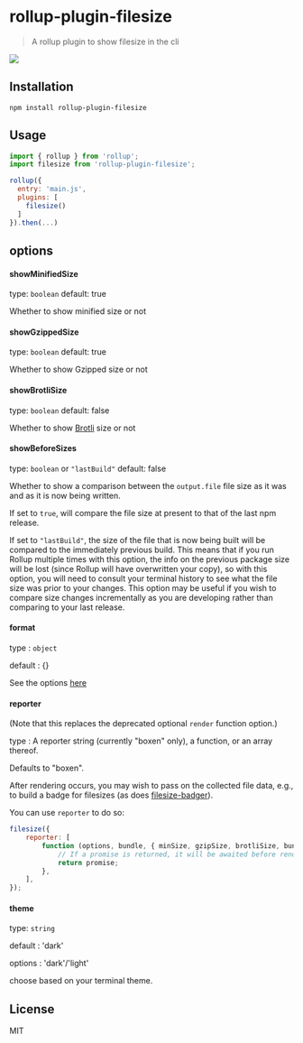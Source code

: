 # rollup-plugin-filesize

> A rollup plugin to show filesize in the cli

![](screen.png)

## Installation

```
npm install rollup-plugin-filesize
```

## Usage

```js
import { rollup } from 'rollup';
import filesize from 'rollup-plugin-filesize';

rollup({
  entry: 'main.js',
  plugins: [
    filesize()
  ]
}).then(...)
```

## options

#### showMinifiedSize

type: `boolean`
default: true

Whether to show minified size or not

#### showGzippedSize

type: `boolean`
default: true

Whether to show Gzipped size or not

#### showBrotliSize

type: `boolean`
default: false

Whether to show [Brotli](https://www.wikiwand.com/en/Brotli) size or not

#### showBeforeSizes

type: `boolean` or `"lastBuild"`
default: false

Whether to show a comparison between the `output.file` file size as it was
and as it is now being written.

If set to `true`, will compare the file size at present to that of the last
npm release.

If set to `"lastBuild"`, the size of the file that is now being built will
be compared to the immediately previous build. This means that if you run
Rollup multiple times with this option, the info on the previous package
size will be lost (since Rollup will have overwritten your copy), so with
this option, you will need to consult your terminal history to see what the
file size was prior to your changes. This option may be useful if you wish
to compare size changes incrementally as you are developing rather than
comparing to your last release.

#### format

type : `object`

default : {}

See the options [here](https://github.com/avoidwork/filesize.js#optional-settings)

#### reporter

(Note that this replaces the deprecated optional `render` function option.)

type : A reporter string (currently "boxen" only), a function, or an array thereof.

Defaults to "boxen".

After rendering occurs, you may wish to pass on the collected file data,
e.g., to build a badge for filesizes (as does [filesize-badger](https://github.com/brettz9/filesize-badger)).

You can use `reporter` to do so:

```js
filesize({
	reporter: [
		function (options, bundle, { minSize, gzipSize, brotliSize, bundleSize }) {
			// If a promise is returned, it will be awaited before rendering.
			return promise;
		},
	],
});
```

#### theme

type: `string`

default : 'dark'

options : 'dark'/'light'

choose based on your terminal theme.

## License

MIT
